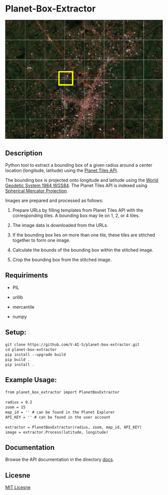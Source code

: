 # Planet-Box-Extractor

![Tiles](tiles.png)

## Description

Python tool to extract a bounding box of a given radius around a center location (longitude, latitude) using the [Planet Tiles API](https://developers.planet.com/docs/basemaps/tile-services/).

The bounding box is projected onto longitude and latitude using the [World Geodetic System 1984 WGS84](https://earth-info.nga.mil/index.php?dir=wgs84&action=wgs84).
The Planet Tiles API is indexed using [Spherical Mercator Projection](http://earth-info.nga.mil/GandG/wgs84/web_mercator/%28U%29%20NGA_SIG_0011_1.0.0_WEBMERC.pdf).

Images are prepared and processed as follows:

1. Prepare URLs by filling templates from Planet Tiles API with the corresponding tiles. A bounding box may lie on 1, 2, or 4 tiles.

2. The image data is downloaded from the URLs.

3. If the bounding box lies on more than one tile, these tiles are stitched together to form one image.

4. Calculate the bounds of the bounding box within the stitched image.

5. Crop the bounding box from the stitched image.


## Requiriments

- PIL

- urllib

- mercantile

- numpy


## Setup:

```
git clone https://github.com/V-AI-S/planet-box-extractor.git
cd planet-box-extractor
pip install --upgrade build
pip build .
pip install .
```

## Example Usage:

```
from planet_box_extractor import PlanetBoxExtractor

radius = 0.2
zoom = 15
map_id = '' # can be found in the Planet Explorer
API_KEY = '' # can be found in the user account

extractor = PlanetBoxExtractor(radius, zoom, map_id, API_KEY)
image = extractor.Process(latitude, longitude)
```

## Documentation

Browse the API documentation in the directory [docs](docs).

## Licesne

[MIT Licesne](LICENSE.md)
